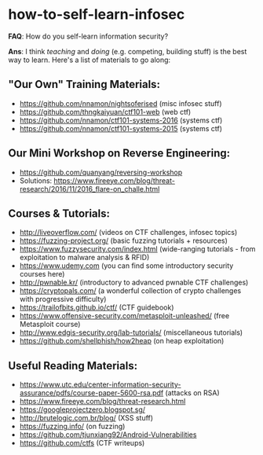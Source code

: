 # how-to-self-learn-infosec

**FAQ**: How do you self-learn information security?

**Ans**: I think *teaching* and *doing* (e.g. competing, building stuff) is the best way to learn. Here's a list of materials to go along:


## "Our Own" Training Materials:

- https://github.com/nnamon/nightsoferised (misc infosec stuff)
- https://github.com/thngkaiyuan/ctf101-web (web ctf)
- https://github.com/nnamon/ctf101-systems-2016 (systems ctf)
- https://github.com/nnamon/ctf101-systems-2015 (systems ctf)

## Our Mini Workshop on Reverse Engineering:

- https://github.com/quanyang/reversing-workshop
- Solutions: https://www.fireeye.com/blog/threat-research/2016/11/2016_flare-on_challe.html

## Courses & Tutorials:

- http://liveoverflow.com/ (videos on CTF challenges, infosec topics)
- https://fuzzing-project.org/ (basic fuzzing tutorials + resources)
- https://www.fuzzysecurity.com/index.html (wide-ranging tutorials - from exploitation to malware analysis & RFID)
- https://www.udemy.com (you can find some introductory security courses here)
- http://pwnable.kr/ (introductory to advanced pwnable CTF challenges)
- https://cryptopals.com/ (a wonderful collection of crypto challenges with progressive difficulty)
- https://trailofbits.github.io/ctf/ (CTF guidebook)
- https://www.offensive-security.com/metasploit-unleashed/ (free Metasploit course)
- http://www.edgis-security.org/lab-tutorials/ (miscellaneous tutorials)
- https://github.com/shellphish/how2heap (on heap exploitation)

## Useful Reading Materials:

- https://www.utc.edu/center-information-security-assurance/pdfs/course-paper-5600-rsa.pdf (attacks on RSA)
- https://www.fireeye.com/blog/threat-research.html
- https://googleprojectzero.blogspot.sg/
- http://brutelogic.com.br/blog/ (XSS stuff)
- https://fuzzing.info/ (on fuzzing)
- https://github.com/tjunxiang92/Android-Vulnerabilities
- https://github.com/ctfs (CTF writeups)
